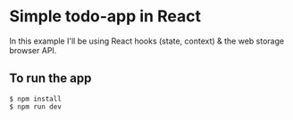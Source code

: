 # Simple todo-app in React

In this example I'll be using React hooks (state, context) & the web storage browser API.

## To run the app

```
$ npm install
$ npm run dev
```